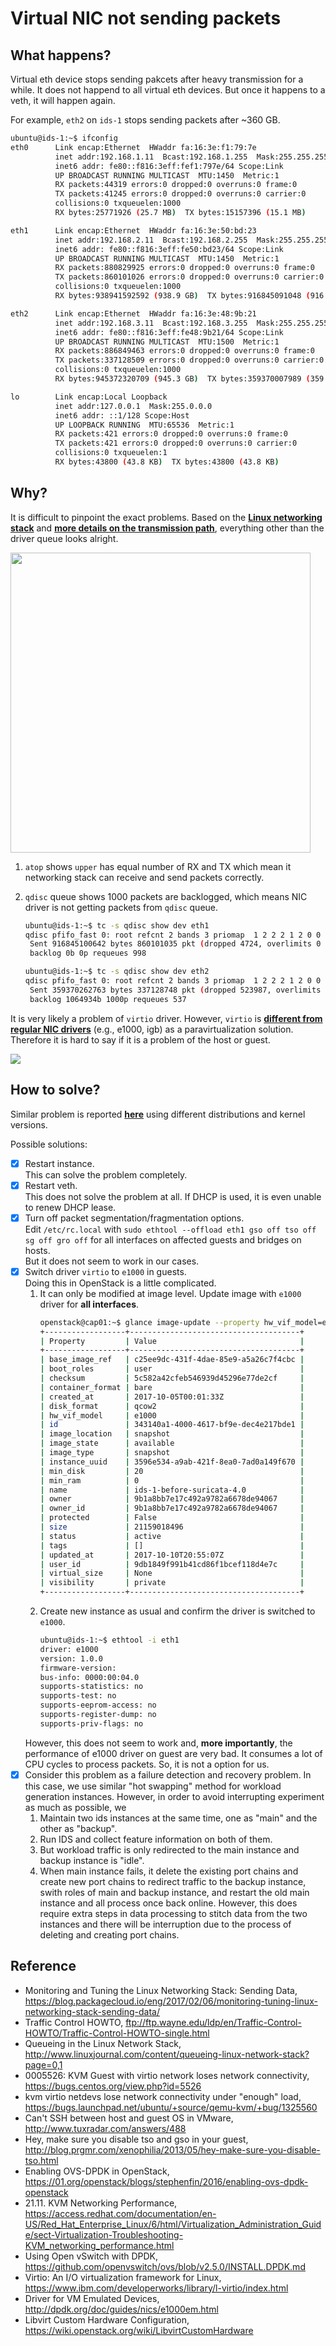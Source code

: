 # Virtual NIC not sending packets

## What happens?
Virtual eth device stops sending pakcets after heavy transmission for a while. It does not happend to all virtual eth devices. But once it happens to a veth, it will happen again.

For example, ```eth2``` on ```ids-1``` stops sending packets after ~360 GB.

```bash
ubuntu@ids-1:~$ ifconfig
eth0      Link encap:Ethernet  HWaddr fa:16:3e:f1:79:7e
          inet addr:192.168.1.11  Bcast:192.168.1.255  Mask:255.255.255.0
          inet6 addr: fe80::f816:3eff:fef1:797e/64 Scope:Link
          UP BROADCAST RUNNING MULTICAST  MTU:1450  Metric:1
          RX packets:44319 errors:0 dropped:0 overruns:0 frame:0
          TX packets:41245 errors:0 dropped:0 overruns:0 carrier:0
          collisions:0 txqueuelen:1000
          RX bytes:25771926 (25.7 MB)  TX bytes:15157396 (15.1 MB)

eth1      Link encap:Ethernet  HWaddr fa:16:3e:50:bd:23
          inet addr:192.168.2.11  Bcast:192.168.2.255  Mask:255.255.255.0
          inet6 addr: fe80::f816:3eff:fe50:bd23/64 Scope:Link
          UP BROADCAST RUNNING MULTICAST  MTU:1450  Metric:1
          RX packets:880829925 errors:0 dropped:0 overruns:0 frame:0
          TX packets:860101026 errors:0 dropped:0 overruns:0 carrier:0
          collisions:0 txqueuelen:1000
          RX bytes:938941592592 (938.9 GB)  TX bytes:916845091048 (916.8 GB)

eth2      Link encap:Ethernet  HWaddr fa:16:3e:48:9b:21
          inet addr:192.168.3.11  Bcast:192.168.3.255  Mask:255.255.255.0
          inet6 addr: fe80::f816:3eff:fe48:9b21/64 Scope:Link
          UP BROADCAST RUNNING MULTICAST  MTU:1500  Metric:1
          RX packets:886849463 errors:0 dropped:0 overruns:0 frame:0
          TX packets:337128509 errors:0 dropped:0 overruns:0 carrier:0
          collisions:0 txqueuelen:1000
          RX bytes:945372320709 (945.3 GB)  TX bytes:359370007989 (359.3 GB)

lo        Link encap:Local Loopback
          inet addr:127.0.0.1  Mask:255.0.0.0
          inet6 addr: ::1/128 Scope:Host
          UP LOOPBACK RUNNING  MTU:65536  Metric:1
          RX packets:421 errors:0 dropped:0 overruns:0 frame:0
          TX packets:421 errors:0 dropped:0 overruns:0 carrier:0
          collisions:0 txqueuelen:1
          RX bytes:43800 (43.8 KB)  TX bytes:43800 (43.8 KB)
```

## Why?

It is difficult to pinpoint the exact problems. Based on the [**Linux networking stack**](https://blog.packagecloud.io/eng/2017/02/06/monitoring-tuning-linux-networking-stack-sending-data/) and [**more details on the transmission path**](https://www.coverfire.com/articles/queueing-in-the-linux-network-stack/), everything other than the driver queue looks alright.

<img src="https://raw.githubusercontent.com/lianjiecao/envi/master/misc/pkt_out_pipe.png" width="480">

1. ``atop`` shows ``upper`` has equal number of RX and TX which mean it networking stack can receive and send packets correctly.
2. ``qdisc`` queue shows 1000 packets are backlogged, which means NIC driver is not getting packets from ``qdisc`` queue.

    ```bash
    ubuntu@ids-1:~$ tc -s qdisc show dev eth1
    qdisc pfifo_fast 0: root refcnt 2 bands 3 priomap  1 2 2 2 1 2 0 0 1 1 1 1 1 1 1 1
     Sent 916845100642 bytes 860101035 pkt (dropped 4724, overlimits 0 requeues 998)
     backlog 0b 0p requeues 998

    ubuntu@ids-1:~$ tc -s qdisc show dev eth2
    qdisc pfifo_fast 0: root refcnt 2 bands 3 priomap  1 2 2 2 1 2 0 0 1 1 1 1 1 1 1 1
     Sent 359370262763 bytes 337128748 pkt (dropped 523987, overlimits 0 requeues 537)
     backlog 1064934b 1000p requeues 537
    ```

It is very likely a problem of ``virtio`` driver. However, ``virtio`` is [**different from regular NIC drivers**](https://www.ibm.com/developerworks/library/l-virtio/index.html) (e.g., e1000, igb) as a paravirtualization solution. Therefore it is hard to say if it is a problem of the host or guest.

<img src="https://raw.githubusercontent.com/lianjiecao/envi/master/misc/virtio.gif">

## How to solve?

Similar problem is reported [**here**](https://bugs.centos.org/view.php?id=5526) using different distributions and kernel versions. 

Possible solutions:
- [x] Restart instance.  
	This can solve the problem completely.
- [x] Restart veth.  
	This does not solve the problem at all. If DHCP is used, it is even unable to renew DHCP lease.
- [x] Turn off packet segmentation/fragmentation options.  
	Edit ``/etc/rc.local`` with ``sudo ethtool --offload eth1 gso off tso off sg off gro off`` for all interfaces on affected guests and bridges on hosts.  
    But it does not seem to work in our cases.
- [x] Switch driver ``virtio`` to ``e1000`` in guests.  
	Doing this in OpenStack is a little complicated.  
    1. It can only be modified at image level. Update image with ``e1000`` driver for **all interfaces**.
    	```bash
        openstack@cap01:~$ glance image-update --property hw_vif_model=e1000 343140a1-4000-4617-bf9e-dec4e217bde1
        +------------------+--------------------------------------+
        | Property         | Value                                |
        +------------------+--------------------------------------+
        | base_image_ref   | c25ee9dc-431f-4dae-85e9-a5a26c7f4cbc |
        | boot_roles       | user                                 |
        | checksum         | 5c582a42cfeb546939d45296e77de2cf     |
        | container_format | bare                                 |
        | created_at       | 2017-10-05T00:01:33Z                 |
        | disk_format      | qcow2                                |
        | hw_vif_model     | e1000                                |
        | id               | 343140a1-4000-4617-bf9e-dec4e217bde1 |
        | image_location   | snapshot                             |
        | image_state      | available                            |
        | image_type       | snapshot                             |
        | instance_uuid    | 3596e534-a9ab-421f-8ea0-7ad0a149f670 |
        | min_disk         | 20                                   |
        | min_ram          | 0                                    |
        | name             | ids-1-before-suricata-4.0            |
        | owner            | 9b1a8bb7e17c492a9782a6678de94067     |
        | owner_id         | 9b1a8bb7e17c492a9782a6678de94067     |
        | protected        | False                                |
        | size             | 21159018496                          |
        | status           | active                               |
        | tags             | []                                   |
        | updated_at       | 2017-10-10T20:55:07Z                 |
        | user_id          | 9db1849f991b41cd86f1bcef118d4e7c     |
        | virtual_size     | None                                 |
        | visibility       | private                              |
        +------------------+--------------------------------------+
        ```
	2. Create new instance as usual and confirm the driver is switched to ``e1000``.
		```bash
        ubuntu@ids-1:~$ ethtool -i eth1
        driver: e1000
        version: 1.0.0
        firmware-version:
        bus-info: 0000:00:04.0
        supports-statistics: no
        supports-test: no
        supports-eeprom-access: no
        supports-register-dump: no
        supports-priv-flags: no
        ```
	However, this does not seem to work and, **more importantly**, the performance of e1000 driver on guest are very bad. It consumes a lot of CPU cycles to process packets. So, it is not a option for us.  
- [x] Consider this problem as a failure detection and recovery problem. 
	In this case, we use similar "hot swapping" method for workload generation instances. However, in order to avoid interrupting experiment as much as possible, we 
    1. Maintain two ids instances at the same time, one as "main" and the other as "backup".
    2. Run IDS and collect feature information on both of them. 
    3. But workload traffic is only redirected to the main instance and backup instance is "idle".
    4. When main instance fails, it delete the existing port chains and create new port chains to redirect traffic to the backup instance, swith roles of main and backup instance, and restart the old main instance and all process once back online.
    However, this does require extra steps in data processing to stitch data from the two instances and there will be interruption due to the process of deleting and creating port chains.
    
## Reference
* Monitoring and Tuning the Linux Networking Stack: Sending Data, https://blog.packagecloud.io/eng/2017/02/06/monitoring-tuning-linux-networking-stack-sending-data/
* Traffic Control HOWTO, ftp://ftp.wayne.edu/ldp/en/Traffic-Control-HOWTO/Traffic-Control-HOWTO-single.html
* Queueing in the Linux Network Stack, http://www.linuxjournal.com/content/queueing-linux-network-stack?page=0,1
* 0005526: KVM Guest with virtio network loses network connectivity, https://bugs.centos.org/view.php?id=5526
* kvm virtio netdevs lose network connectivity under "enough" load, https://bugs.launchpad.net/ubuntu/+source/qemu-kvm/+bug/1325560
* Can't SSH between host and guest OS in VMware, http://www.tuxradar.com/answers/488
* Hey, make sure you disable tso and gso in your guest, http://blog.prgmr.com/xenophilia/2013/05/hey-make-sure-you-disable-tso.html
* Enabling OVS-DPDK in OpenStack, https://01.org/openstack/blogs/stephenfin/2016/enabling-ovs-dpdk-openstack
* 21.11. KVM Networking Performance, https://access.redhat.com/documentation/en-US/Red_Hat_Enterprise_Linux/6/html/Virtualization_Administration_Guide/sect-Virtualization-Troubleshooting-KVM_networking_performance.html
* Using Open vSwitch with DPDK, https://github.com/openvswitch/ovs/blob/v2.5.0/INSTALL.DPDK.md
* Virtio: An I/O virtualization framework for Linux, https://www.ibm.com/developerworks/library/l-virtio/index.html
* Driver for VM Emulated Devices, http://dpdk.org/doc/guides/nics/e1000em.html
* Libvirt Custom Hardware Configuration, https://wiki.openstack.org/wiki/LibvirtCustomHardware

